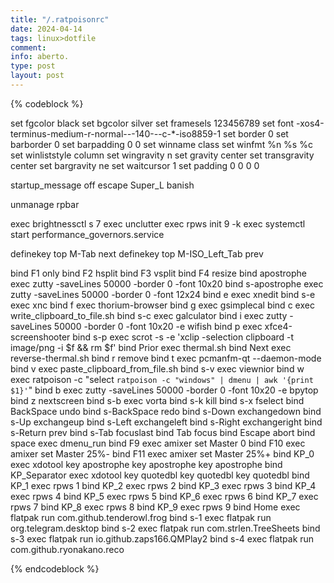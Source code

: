 ```yaml
---
title: "/.ratpoisonrc"
date: 2024-04-14
tags: linux>dotfile
comment: 
info: aberto.
type: post
layout: post
---
```


{% codeblock %}

set fgcolor black
set bgcolor silver
set framesels 123456789
set font -xos4-terminus-medium-r-normal-*-*-140-*-*-c-*-iso8859-1
set border 0
set barborder 0
set barpadding 0 0
set winname class
set winfmt %n %s %c
set winliststyle column
set wingravity n 
set gravity center 
set transgravity center
set bargravity ne
set waitcursor 1
set padding 0 0 0 0

startup_message off
escape Super_L
banish

unmanage rpbar

exec brightnessctl s 7
exec unclutter
exec rpws init 9 -k
exec systemctl start performance_governors.service

definekey top M-Tab next
definekey top M-ISO_Left_Tab prev

bind F1 only
bind F2 hsplit
bind F3 vsplit
bind F4 resize
bind apostrophe exec zutty -saveLines 50000 -border 0 -font 10x20
bind s-apostrophe exec zutty -saveLines 50000 -border 0 -font 12x24
bind e exec xnedit
bind s-e exec xnc
bind f exec thorium-browser
bind g exec gsimplecal
bind c exec write_clipboard_to_file.sh
bind s-c exec galculator
bind i exec zutty -saveLines 50000 -border 0 -font 10x20 -e wifish
bind p exec xfce4-screenshooter
bind s-p exec scrot -s -e 'xclip -selection clipboard -t image/png -i $f && rm $f'
bind Prior exec thermal.sh
bind Next exec reverse-thermal.sh
bind r remove
bind t exec pcmanfm-qt --daemon-mode
bind v exec paste_clipboard_from_file.sh
bind s-v exec viewnior
bind w exec ratpoison -c "select `ratpoison -c "windows" | dmenu | awk '{print $1}'`"
bind b exec zutty -saveLines 50000 -border 0 -font 10x20 -e bpytop
bind z nextscreen
bind s-b exec vorta
bind s-k kill
bind s-x fselect
bind BackSpace undo
bind s-BackSpace redo
bind s-Down exchangedown
bind s-Up exchangeup
bind s-Left exchangeleft
bind s-Right exchangeright
bind s-Return prev
bind s-Tab focuslast
bind Tab focus
bind Escape abort
bind space exec dmenu_run
bind F9 exec amixer set Master 0
bind F10 exec amixer set Master 25%-
bind F11 exec amixer set Master 25%+
bind KP_0 exec xdotool key apostrophe key apostrophe key apostrophe
bind KP_Separator exec xdotool key quotedbl key quotedbl key quotedbl
bind KP_1 exec rpws 1
bind KP_2 exec rpws 2
bind KP_3 exec rpws 3
bind KP_4 exec rpws 4
bind KP_5 exec rpws 5
bind KP_6 exec rpws 6
bind KP_7 exec rpws 7
bind KP_8 exec rpws 8
bind KP_9 exec rpws 9
bind Home exec flatpak run com.github.tenderowl.frog
bind s-1 exec flatpak run org.telegram.desktop
bind s-2 exec flatpak run com.strlen.TreeSheets
bind s-3 exec flatpak run io.github.zaps166.QMPlay2
bind s-4 exec flatpak run com.github.ryonakano.reco

{% endcodeblock %}
